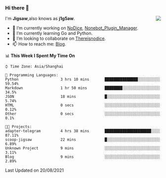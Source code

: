 ### Hi there 👋

<a href="#">
  <img align="right" src="https://github-readme-stats.vercel.app/api?username=j1g5awi&count_private=true&show_icons=true&title_color=80070B&text_color=B3B3B3&bg_color=212121&icon_color=80070B" />
</a>

I'm **Jigsaw**,also knows as **j1g5aw**.

- 🔭 I’m currently working on [NoDice](https://github.com/thereisnodice/nodice2), [Nonebot_Plugin_Manager](https://github.com/Jigsaw111/nonebot_plugin_manager).
- 🌱 I’m currently learning Go and Python.
- 👯 I’m looking to collaborate on [Thereisnodice](https://github.com/thereisnodice).
- 📫 How to reach me: [Blog](https://blog.maddestroyer.xyz/).

<!--START_SECTION:waka-->
📊 **This Week I Spent My Time On** 

```text
⌚︎ Time Zone: Asia/Shanghai

💬 Programming Languages: 
Python                   3 hrs 10 mins       ███████████████░░░░░░░░░░   59.54% 
Markdown                 1 hr 50 mins        ████████░░░░░░░░░░░░░░░░░   34.5% 
JSON                     18 mins             █░░░░░░░░░░░░░░░░░░░░░░░░   5.74% 
HTML                     0 secs              ░░░░░░░░░░░░░░░░░░░░░░░░░   0.12% 
Other                    0 secs              ░░░░░░░░░░░░░░░░░░░░░░░░░   0.1%

🐱‍💻 Projects: 
adapter-telegram         4 hrs 38 mins       █████████████████████░░░░   87.11% 
scoop-jigsaw             22 mins             █░░░░░░░░░░░░░░░░░░░░░░░░   6.89% 
Unknown Project          9 mins              ░░░░░░░░░░░░░░░░░░░░░░░░░   3.11% 
Blog                     9 mins              ░░░░░░░░░░░░░░░░░░░░░░░░░   2.89%

```


 Last Updated on 20/08/2021
<!--END_SECTION:waka-->
